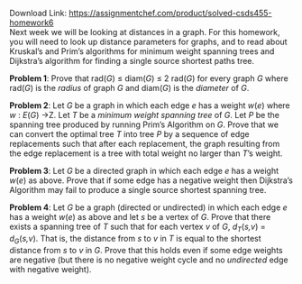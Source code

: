 Download Link: https://assignmentchef.com/product/solved-csds455-homework6
<br>
Next week we will be looking at distances in a graph. For this homework, you will need to look up distance parameters for graphs, and to read about Kruskal’s and Prim’s algorithms for minimum weight spanning trees and Dijkstra’s algorithm for finding a single source shortest paths tree.

<strong>Problem 1</strong>: Prove that rad(<em>G</em>) ≤ diam(<em>G</em>) ≤ 2 rad(<em>G</em>) for every graph <em>G </em>where rad(<em>G</em>) is the <em>radius </em>of graph <em>G </em>and diam(<em>G</em>) is the <em>diameter </em>of <em>G</em>.

<strong>Problem 2</strong>: Let <em>G </em>be a graph in which each edge <em>e </em>has a weight <em>w</em>(<em>e</em>) where <em>w </em>: <em>E</em>(<em>G</em>) →Z. Let <em>T </em>be a <em>minimum weight spanning tree </em>of <em>G</em>. Let <em>P </em>be the spanning tree produced by running Prim’s Algorithm on <em>G</em>. Prove that we can convert the optimal tree <em>T </em>into tree <em>P </em>by a sequence of edge replacements such that after each replacement, the graph resulting from the edge replacement is a tree with total weight no larger than <em>T</em>’s weight.

<strong>Problem 3</strong>: Let <em>G </em>be a directed graph in which each edge <em>e </em>has a weight <em>w</em>(<em>e</em>) as above. Prove that if some edge has a negative weight then Dijkstra’s Algorithm may fail to produce a single source shortest spanning tree.

<strong>Problem 4</strong>: Let <em>G </em>be a graph (directed or undirected) in which each edge <em>e </em>has a weight <em>w</em>(<em>e</em>) as above and let <em>s </em>be a vertex of <em>G</em>. Prove that there exists a spanning tree of <em>T </em>such that for each vertex <em>v </em>of <em>G</em>, <em>d<sub>T</sub></em>(<em>s,v</em>) = <em>d<sub>G</sub></em>(<em>s,v</em>). That is, the distance from <em>s </em>to <em>v </em>in <em>T </em>is equal to the shortest distance from <em>s </em>to <em>v </em>in <em>G</em>. Prove that this holds even if some edge weights are negative (but there is no negative weight cycle and no <em>undirected </em>edge with negative weight).
